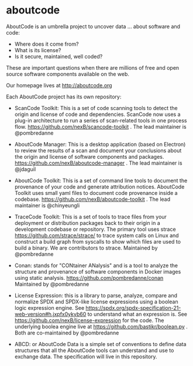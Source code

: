# aboutcode
 AboutCode is an umbrella project to uncover data ... about software and code:

 - Where does it come from?
 - What is its license?
 - Is it secure, maintained, well coded?

These are important questions when there are millions of free and open source software components available on the web.

Our homepage lives at http://aboutcode.org

Each AboutCode project has its own repository:

- ScanCode Toolkit: This is a set of code scanning tools to detect the origin and license of code and dependencies. ScanCode now uses a plug-in architecture to run a series of scan-related tools in one process flow. https://github.com/nexB/scancode-toolkit . The lead maintainer is @pombredanne

- AboutCode Manager: This is a desktop application (based on Electron) to review the results of a scan and document your conclusions about the origin and license of software components and packages. https://github.com/nexB/aboutcode-manager . The lead maintainer is @jdaguil

- AboutCode Toolkit: This is a set of command line tools to document the provenance of your code and generate attribution notices.  AboutCode Toolkit uses small yaml files to document code provenance inside a codebase. https://github.com/nexB/aboutcode-toolkit . The lead maintainer is @chinyeungli

- TraceCode Toolkit: This is a set of tools to trace files from your deployment or distribution packages back to their origin in a development codebase or repository.  The primary tool uses strace https://github.com/strace/strace/ to trace system calls on Linux and construct a build graph from syscalls to show which files are used to build a binary. We are contributors to strace. Maintained by @pombredanne

- Conan: stands for "CONtainer ANalysis" and is a tool to analyze the structure and provenance of software components in Docker images using static analysis. https://github.com/pombredanne/conan Maintained by @pombredanne

- License Expression: this is a library to parse, analyze, compare and normalize SPDX and SPDX-like license expressions using a boolean logic expression engine. See https://spdx.org/spdx-specification-21-web-version#h.jxpfx0ykyb60 to understand what an expression is. See https://github.com/nexB/license-expression for the code. The underlying boolea engine live at https://github.com/bastikr/boolean.py . Both are co-maintained by @pombredanne

- ABCD: or AboutCode Data is a simple set of conventions to define data structures that all the AboutCode tools can understand and use to exchange data. The specification will live in this repository.
